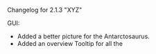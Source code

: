 Changelog for 2.1.3 "XYZ"

GUI:
- Added a better picture for the Antarctosaurus.
- Added an overview Tooltip for all the 
